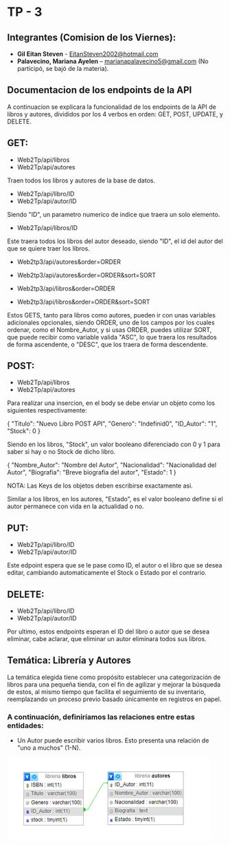 # **TP - 3**

## Integrantes (Comision de los Viernes):
- **Gil Eitan Steven** - EitanSteven2002@hotmail.com
- **Palavecino, Mariana Ayelen** – marianapalavecino5@gmail.com (No participó, se bajó de la materia).

## Documentacion de los endpoints de la API

A continuacion se explicara la funcionalidad de los endpoints de la API de libros y autores, divididos por los 4 verbos en orden: GET, POST, UPDATE, y DELETE.

## GET:

- Web2Tp/api/libros
- Web2Tp/api/autores

Traen todos los libros y autores de la base de datos.

- Web2Tp/api/libro/ID
- Web2Tp/api/autor/ID

Siendo "ID", un parametro numerico de indice que traera un solo elemento.

- Web2Tp/api/libros/ID

Este traera todos los libros del autor deseado, siendo "ID", el id del autor del que se quiere traer los libros.

- Web2tp3/api/autores&order=ORDER
- Web2tp3/api/autores&order=ORDER&sort=SORT

- Web2tp3/api/libros&order=ORDER
- Web2tp3/api/libros&order=ORDER&sort=SORT

Estos GETS, tanto para libros como autores, pueden ir con unas variables adicionales opcionales, siendo ORDER, uno de los campos por los cuales ordenar, como el Nombre_Autor, y si usas ORDER, puedes utilizar SORT, que puede recibir como variable valida "ASC", lo que traera los resultados de forma ascendente, o "DESC", que los traera de forma descendente.

## POST:

- Web2Tp/api/libros
- Web2Tp/api/autores

Para realizar una insercion, en el body se debe enviar un objeto como los siguientes respectivamente:

{
    "Titulo": "Nuevo Libro POST API",
    "Genero": "Indefinid0",
    "ID_Autor": "1",
    "Stock": 0
}

Siendo en los libros, "Stock", un valor booleano diferenciado con 0 y 1 para saber si hay o no Stock de dicho libro.

{
    "Nombre_Autor": "Nombre del Autor",
    "Nacionalidad": "Nacionalidad del Autor",
    "Biografia": "Breve biografia del autor",
    "Estado": 1
}

NOTA: Las Keys de los objetos deben escribirse exactamente asi.

Similar a los libros, en los autores, "Estado", es el valor booleano define si el autor permanece con vida en la actualidad o no.

## PUT:

- Web2Tp/api/libro/ID
- Web2Tp/api/autor/ID

Este edpoint espera que se le pase como ID, el autor o el libro que se desea editar, cambiando automaticamente el Stock o Estado por el contrario.

## DELETE:

- Web2Tp/api/libro/ID
- Web2Tp/api/autor/ID

Por ultimo, estos endpoints esperan el ID del libro o autor que se desea eliminar, cabe aclarar, que eliminar un autor eliminara todos sus libros.

## Temática: Librería y Autores

La temática elegida tiene como propósito establecer una categorización de libros para una pequeña tienda, con el fin de agilizar y mejorar la búsqueda de estos, al mismo tiempo que facilita el seguimiento de su inventario, reemplazando un proceso previo basado únicamente en registros en papel.

### **A continuación, definiríamos las relaciones entre estas entidades:**

- Un Autor puede escribir varios libros. Esto presenta una relación de "uno a muchos" (1-N).

![DiagramaER.png](DiagramaER.png)


